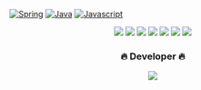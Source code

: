 <p dir="auto"><a target="_blank" rel="noopener noreferrer" href="https://camo.githubusercontent.com/6e49d66dacf6af6ff9493c29e436b61743bdbfb5a3016e7caa86bb7d1b02554f/68747470733a2f2f696d672e736869656c64732e696f2f62616467652f2d537072696e672d3644423333463f7374796c653d666f722d7468652d6261646765266c6f676f3d537072696e67266c6f676f436f6c6f723d666666"><img src="https://camo.githubusercontent.com/6e49d66dacf6af6ff9493c29e436b61743bdbfb5a3016e7caa86bb7d1b02554f/68747470733a2f2f696d672e736869656c64732e696f2f62616467652f2d537072696e672d3644423333463f7374796c653d666f722d7468652d6261646765266c6f676f3d537072696e67266c6f676f436f6c6f723d666666" alt="Spring" data-canonical-src="https://img.shields.io/badge/-Spring-6DB33F?style=for-the-badge&amp;logo=Spring&amp;logoColor=fff" style="max-width: 100%;"></a>
<a target="_blank" rel="noopener noreferrer" href="https://camo.githubusercontent.com/1c2c6e92603801837a4f3aeb04f036b1aede2a30b42d9385190967e2e75d65c5/68747470733a2f2f696d672e736869656c64732e696f2f62616467652f4a4156412d3030373339363f7374796c653d666f722d7468652d6261646765266c6f676f3d6a617661266c6f676f436f6c6f723d666666"><img src="https://camo.githubusercontent.com/1c2c6e92603801837a4f3aeb04f036b1aede2a30b42d9385190967e2e75d65c5/68747470733a2f2f696d672e736869656c64732e696f2f62616467652f4a4156412d3030373339363f7374796c653d666f722d7468652d6261646765266c6f676f3d6a617661266c6f676f436f6c6f723d666666" alt="Java" data-canonical-src="https://img.shields.io/badge/JAVA-007396?style=for-the-badge&amp;logo=java&amp;logoColor=fff" style="max-width: 100%;"></a>
 <a target="_blank" rel="noopener noreferrer" href="https://camo.githubusercontent.com/261b32ed3d183fd596ce5558eeaaf52d53d783c1f3ea06ad8e5f68e9ab027b13/68747470733a2f2f696d672e736869656c64732e696f2f62616467652f4b6f746c696e2d4237354541343f7374796c653d666f722d7468652d6261646765266c6f676f3d6b6f746c696e266c6f676f436f6c6f723d463638393146"><img src="https://camo.githubusercontent.com/261b32ed3d183fd596ce5558eeaaf52d53d783c1f3ea06ad8e5f68e9ab027b13/68747470733a2f2f696d672e736869656c64732e696f2f62616467652f4b6f746c696e2d4237354541343f7374796c653d666f722d7468652d6261646765266c6f676f3d6b6f746c696e266c6f676f436f6c6f723d463638393146" alt="Javascript" data-canonical-src="https://img.shields.io/badge/Kotlin-B75EA4?style=for-the-badge&amp;logo=javascript&amp;logoColor=F6891F" style="max-width: 100%;"></a>

<p align="center">
  <img src="https://img.shields.io/badge/HTML5-E34F26?style=flat-square&amp;logo=HTML5&amp;logoColor=white"/> 
  <img src="https://img.shields.io/badge/Javascript-F7DF1E?style=flat-square&amp;logo=Javascript&amp;logoColor=black"/>
  <img src="https://img.shields.io/badge/JQuery-0769AD?style=flat-square&amp;logo=JQuery&amp;logoColor=white"/>
  <img src="https://img.shields.io/badge/Spring-6DB33F?style=flat-square&amp;logo=Spring&amp;logoColor=white"/> 
  <img src="https://img.shields.io/badge/-Java-007396?style=flat-square&logo=Java"/> 
  <img src="https://img.shields.io/badge/Mysql-4479A1?style=flat-square&amp;logo=Mysql&amp;logoColor=white"/> 
  <img src="https://img.shields.io/badge/Github-181717?style=flat-square&amp;logo=Github&amp;logoColor=white"/>
</p>

<h3 align="center">🔥 Developer 🔥</h3>
<p align="center">
  <img src="https://github-readme-stats.vercel.app/api?username=isemang&show_icons=true&count_private=true&hide=stars,contribs" />
</p>

<!--
[![Hits](https://hits.seeyoufarm.com/api/count/incr/badge.svg?url=https%3A%2F%2Fgithub.com%2Fsieunju%2Fhit-counter&count_bg=%2379C83D&title_bg=%23555555&icon=&icon_color=%23E7E7E7&title=hits&edge_flat=false)](https://hits.seeyoufarm.com)
**isemang/isemang** is a ✨ _special_ ✨ repository because its `README.md` (this file) appears on your GitHub profile.

Here are some ideas to get you started:
![info](https://github-readme-stats.vercel.app/api?username=sieunju&show_icons=true)
- 🔭 I’m currently working on ...
- 🌱 I’m currently learning ...
- 👯 I’m looking to collaborate on ...
- 🤔 I’m looking for help with ...
- 💬 Ask me about ...
- 📫 How to reach me: ...
- 😄 Pronouns: ...
- ⚡ Fun fact: ...
-->
